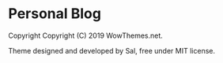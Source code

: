 # Personal Blog

Copyright
Copyright (C) 2019 WowThemes.net.

Theme designed and developed by Sal, free under MIT license.
